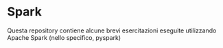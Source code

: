 # Spark
Questa repository contiene alcune brevi esercitazioni eseguite utilizzando Apache Spark (nello specifico, pyspark)
